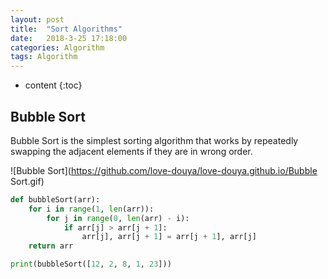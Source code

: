 ```yaml
---
layout: post
title:  "Sort Algorithms"
date:   2018-3-25 17:18:00
categories: Algorithm
tags: Algorithm
---
```


* content
{:toc}

## Bubble Sort
Bubble Sort is the simplest sorting algorithm that works by repeatedly swapping the adjacent elements if they are in wrong order.

![Bubble Sort](https://github.com/love-douya/love-douya.github.io/Bubble Sort.gif)

```python
def bubbleSort(arr):
    for i in range(1, len(arr)):
        for j in range(0, len(arr) - i):
            if arr[j] > arr[j + 1]:
                arr[j], arr[j + 1] = arr[j + 1], arr[j]
    return arr

print(bubbleSort([12, 2, 8, 1, 23]))
```